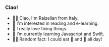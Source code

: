 ### Ciao! 

<!--
**Raizelian/raizelian** is a ✨ _special_ ✨ repository because its `README.md` (this file) appears on your GitHub profile.

Here are some ideas to get you started:

- 🔭 I’m currently working on ...
- 🌱 I’m currently learning ...
- 👯 I’m looking to collaborate on ...
- 🤔 I’m looking for help with ...
- 💬 Ask me about ...
- 📫 How to reach me: ...
- 😄 Pronouns: ...
- ⚡ Fun fact: ...
-->

- 👋🏼 Ciao, I'm Raizelian from Italy.
- 👀 I'm interested in reading and e-learning.
- 🔧 I really love fixing things.
- 🌱 I’m currently learning Javascript and Swift.
- ☝🏼 Random fact: I could eat 🍕 and 🍣 all day!
